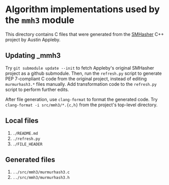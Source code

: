 # Algorithm implementations used by the `mmh3` module

This directory contains C files that were generated from the
[SMHasher](https://github.com/aappleby/smhasher) C++ project by Austin Appleby.

## Updating \_mmh3

Try `git submodule update --init` to fetch Appleby's original SMHasher project as a github submodule.
Then, run the `refresh.py` script to generate PEP 7-compliant C code from the original project, instead of editing `murmurhash3.*` files manually.
Add transformation code to the `refresh.py` script to perform further edits.

After file generation, use `clang-format` to format the generated code.
Try `clang-format -i src/mmh3/*.{c,h}` from the project's top-level directory.

## Local files

1. `./README.md`
1. `./refresh.py`
1. `./FILE_HEADER`

## Generated files

1. `../src/mmh3/murmurhash3.c`
1. `../src/mmh3/murmurhash3.h`
